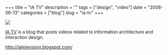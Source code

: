 +++
title = "IA TV"
description = ""
tags = ["design", "video"]
date = "2008-06-13"
categories = ["blog"]
slug = "ia-tv"
+++



  <div class="notebook-screenshot"><a href="http://iatelevision.blogspot.com/"><img src="//media.konigi.com/bluga/wt4852d84e62d6f_0.jpg"/></a></div><p><a href="http://iatelevision.blogspot.com/">IA TV</a> is a blog that posts videos related to information architecture and interaction design.</p>
    
  <a href="http://iatelevision.blogspot.com/">http://iatelevision.blogspot.com/</a>
